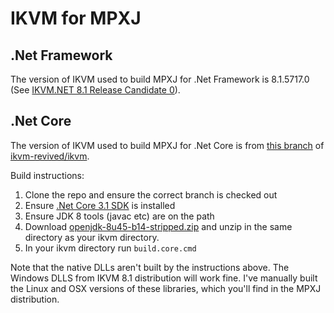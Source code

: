 # IKVM for MPXJ

## .Net Framework
The version of IKVM used to build MPXJ for .Net Framework is 8.1.5717.0
(See [IKVM.NET 8.1 Release Candidate 0](https://web.archive.org/web/20210816060013/http://weblog.ikvm.net/#ab36dc873-097a-445d-b61a-3501eca38f5e)).

## .Net Core
The version of IKVM used to build MPXJ for .Net Core is from
[this branch](https://github.com/ikvm-revived/ikvm/pull/38) of
[ikvm-revived/ikvm](https://github.com/ikvm-revived/ikvm).

Build instructions:
1. Clone the repo and ensure the correct branch is checked out
2. Ensure [.Net Core 3.1 SDK](https://dotnet.microsoft.com/download/dotnet/3.1) is installed
3. Ensure JDK 8 tools (javac etc) are on the path
4. Download [openjdk-8u45-b14-stripped.zip](https://web.archive.org/web/20210816060013/http://www.frijters.net/openjdk-8u45-b14-stripped.zip) and unzip in the same directory as your ikvm directory.
5. In your ikvm directory run `build.core.cmd` 

Note that the native DLLs aren't built by the instructions above.
The Windows DLLS from IKVM 8.1 distribution will work fine.
I've manually built the Linux and OSX versions of these libraries,
which you'll find in the MPXJ distribution.